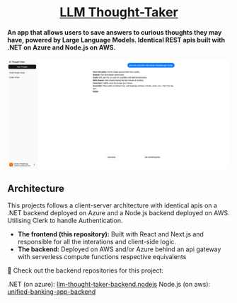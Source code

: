 <h1 align="center">
  <a href="https://llm-thought-taker-frontend.vercel.app/">
    LLM Thought-Taker
  </a>
</h1>

<h4>
An app that allows users to save answers to curious thoughts they may have, powered by Large Language Models. Identical REST apis built with .NET on Azure and Node.js on AWS.
</h4>

<div align="center">
  <img src="public/demo.png" alt="demo image" />
</div>

## Architecture

This projects follows a client-server architecture with identical apis on a .NET backend deployed on Azure and a Node.js backend deployed on AWS. Utilising Clerk to handle Authentication.

- **The frontend (this repository):** Built with React and Next.js and responsible for all the interations and client-side logic.
- **The backend:** Deployed on AWS and/or Azure behind an api gateway with serverless compute functions respective equivalents

🔗 Check out the backend repositories for this project:

.NET (on azure): <a href="https://github.com/clinnyp/llm-thought-taker-backend.dotnet" target="_blank">llm-thought-taker-backend.nodejs</a>
Node.js (on aws): <a href="https://github.com/clinnyp/llm-thought-taker-backend.nodejs" target="_blank">unified-banking-app-backend</a>
